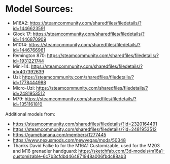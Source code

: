 # Model Sources:
- M16A2: https://steamcommunity.com/sharedfiles/filedetails/?id=1446623591
- Glock 17: https://steamcommunity.com/sharedfiles/filedetails/?id=1446870909
- M1014: https://steamcommunity.com/sharedfiles/filedetails/?id=1446766961
- Remington 870: https://steamcommunity.com/sharedfiles/filedetails/?id=1931221744
- Mini-14: https://steamcommunity.com/sharedfiles/filedetails/?id=407392639
- Uzi: https://steamcommunity.com/sharedfiles/filedetails/?id=1778444988
- Micro-Uzi: https://steamcommunity.com/sharedfiles/filedetails/?id=2481953512
- M79: https://steamcommunity.com/sharedfiles/filedetails/?id=1351161810

Additional models from:
- https://steamcommunity.com/sharedfiles/filedetails/?id=2320164491
- https://steamcommunity.com/sharedfiles/filedetails/?id=2481953512
- https://gamebanana.com/members/1277445
- https://www.nexusmods.com/newvegas/mods/50348
- Thanks David Falke to for the M16A1 Customizable, used for the M203 and M16 grenadier handguard: https://sketchfab.com/3d-models/m16a1-customizable-6c7b3cfdbd464871948a006fbdc88ab3
